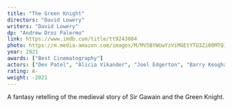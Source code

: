 ```yaml
---
title: "The Green Knight"
directors: "David Lowery"
writers: "David Lowery"
dp: "Andrew Droz Palermo"
link: https://www.imdb.com/title/tt9243804
photo: https://m.media-amazon.com/images/M/MV5BYWUwYzViMGEtYTU3Zi00MTQ1LWJhOWEtNjI3ZmM0NzhlMmVmXkEyXkFqcGdeQXVyMzExODEzNDA@._V1_FMjpg_UX1200_.jpg
year: 2021
awards: ["Best Cinematography"]
actors: ["Dev Patel", "Alicia Vikander", "Joel Edgerton", "Barry Keoghan"]
rating: A-
weight: -2021
---
```


A fantasy retelling of the medieval story of Sir Gawain and the Green Knight.

